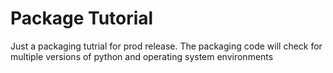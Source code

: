 # Package Tutorial

Just a packaging tutrial for prod release. The packaging code will check for multiple versions of python and operating system environments
